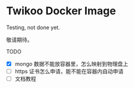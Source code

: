 # Twikoo Docker Image

Testing, not done yet.

敬请期待。

TODO

- [x] mongo 数据不能放容器里，怎么映射到物理盘上
- [ ] https 证书怎么申请，能不能在容器内自动申请
- [ ] 文档教程
